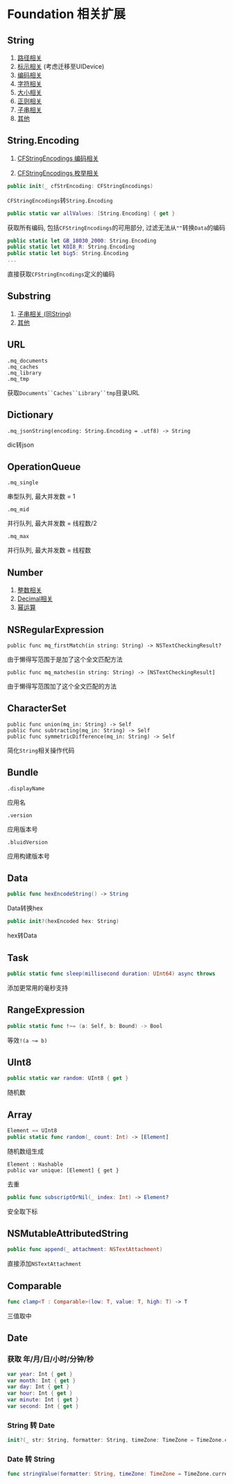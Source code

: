 # Foundation 相关扩展

## String

1. [路径相关](./String/String+MQPath.md)
2. [标示相关](./String/String+MQMark.md) (考虑迁移至UIDevice)
3. [编码相关](./String/String+MQCode.md)
4. [字符相关](./String/String+MQChar.md)
5. [大小相关](./String/String+MQSize.md)
6. [正则相关](./String/String+MQRegularExpression.md)
7. [子串相关](./String/String+Subscript.md)
8. [其他](./String/String+MQ.md)



## String.Encoding

1. [CFStringEncodings 编码相关](./StringEncoding/CFStringEncodings+MQCode.md)

2. [CFStringEncodings 枚举相关](./StringEncoding/CFStringEncodings+MQList.md)

   

```swift
public init(_ cfStrEncoding: CFStringEncodings)
```

`CFStringEncodings`转`String.Encoding`



```swift
public static var allValues: [String.Encoding] { get }
```

获取所有编码, 包括`CFStringEncodings`的可用部分, 过滤无法从`""`转换`Data`的编码



```swift
public static let GB_18030_2000: String.Encoding
public static let KOI8_R: String.Encoding
public static let big5: String.Encoding
...
```

直接获取`CFStringEncodings`定义的编码



## Substring

1. [子串相关 (同String)](./String/String+Subscript.md)
2. [其他](./Substring+MQ.md)



## URL

```
.mq_documents
.mq_caches
.mq_library
.mq_tmp
```

获取`Documents``Caches``Library``tmp`目录URL



## Dictionary

```
.mq_jsonString(encoding: String.Encoding = .utf8) -> String
```

dic转json



## OperationQueue

```
.mq_single
```

串型队列, 最大并发数 = 1

```
.mq_mid
```

并行队列, 最大并发数 = 线程数/2

```
.mq_max
```

并行队列, 最大并发数 = 线程数

## Number

1. [整数相关](./Number/FixedWidthInteger+MQ.md)
2. [Decimal相关](./Number/Decimal+MQ.md)
3. [幂运算](./Number/Pow+MQ.md)

## NSRegularExpression

```
public func mq_firstMatch(in string: String) -> NSTextCheckingResult?
```

由于懒得写范围于是加了这个全文匹配方法

```
public func mq_matches(in string: String) -> [NSTextCheckingResult]
```

由于懒得写范围加了这个全文匹配的方法

## CharacterSet

```
public func union(mq_in: String) -> Self
public func subtracting(mq_in: String) -> Self
public func symmetricDifference(mq_in: String) -> Self
```

简化`String`相关操作代码

## Bundle

```
.displayName
```

应用名

```
.version
```

应用版本号

```
.bluidVersion
```

应用构建版本号



## Data

```swift
public func hexEncodeString() -> String
```

Data转换hex

```swift
public init?(hexEncoded hex: String)
```

hex转Data



## Task

```swift
public static func sleep(millisecond duration: UInt64) async throws
```

添加更常用的毫秒支持



## RangeExpression

```swift
public static func !~= (a: Self, b: Bound) -> Bool
```

等效`!(a ~= b)`



## UInt8

```swift
public static var random: UInt8 { get }
```

随机数



## Array

```swift
Element == UInt8
public static func random(_ count: Int) -> [Element]
```

随机数组生成

```
Element : Hashable
public var unique: [Element] { get }
```

去重

```swift
public func subscriptOrNil(_ index: Int) -> Element?
```

安全取下标



## NSMutableAttributedString

```swift
public func append(_ attachment: NSTextAttachment)
```

直接添加`NSTextAttachment`



## Comparable

```swift
func clamp<T : Comparable>(low: T, value: T, high: T) -> T
```

三值取中



## Date



###  获取 年/月/日/小时/分钟/秒

```swift
var year: Int { get }
var month: Int { get }
var day: Int { get }
var hour: Int { get }
var minute: Int { get }
var second: Int { get }
```



### String 转 Date

```swift
init?(_ str: String, formatter: String, timeZone: TimeZone = TimeZone.current)
```



### Date 转 String

```swift
func stringValue(formatter: String, timeZone: TimeZone = TimeZone.current) -> String
```

